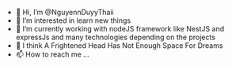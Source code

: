 - 👋 Hi, I’m @NguyennDuyyThaii
- 👀 I’m interested in learn new things
- 🌱 I’m currently working with nodeJS framework like NestJS and expressJs and many technologies depending on the projects
- 💞️ I think A Frightened Head Has Not Enough Space For Dreams
- 📫 How to reach me ...

<!---
NguyennDuyyThaii/NguyennDuyyThaii is a ✨ special ✨ repository because its `README.md` (this file) appears on your GitHub profile.
You can click the Preview link to take a look at your changes.
--->
